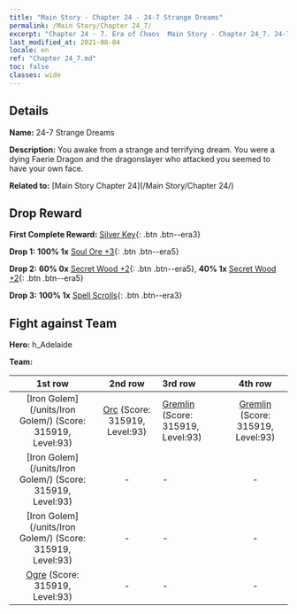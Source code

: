 ```yaml
---
title: "Main Story - Chapter 24 - 24-7 Strange Dreams"
permalink: /Main Story/Chapter 24_7/
excerpt: "Chapter 24 - 7. Era of Chaos  Main Story - Chapter 24_7. 24-7 Strange Dreams"
last_modified_at: 2021-08-04
locale: en
ref: "Chapter 24_7.md"
toc: false
classes: wide
---
```


## Details

 **Name:** 24-7 Strange Dreams

 **Description:** You awake from a strange and terrifying dream. You were a dying Faerie Dragon and the dragonslayer who attacked you seemed to have your own face.

 **Related to:** [Main Story Chapter 24](/Main Story/Chapter 24/)

## Drop Reward

 **First Complete Reward:** [Silver Key](/Items/con_693/){: .btn .btn--era3}

 **Drop 1:** **100% 1x** [Soul Ore +3](/Items/mat_82/){: .btn .btn--era5}

 **Drop 2:** **60% 0x** [Secret Wood +2](/Items/mat_76/){: .btn .btn--era5}, **40% 1x** [Secret Wood +2](/Items/mat_76/){: .btn .btn--era5}

 **Drop 3:** **100% 1x** [Spell Scrolls](/Items/con_694/){: .btn .btn--era3}


## Fight against Team
 **Hero:** h_Adelaide

 **Team:**


  | 1st row | 2nd row | 3rd row | 4th row |
  |:----:|:----:|:----|:----:|
  | [Iron Golem](/units/Iron Golem/) (Score: 315919, Level:93)  | [Orc](/units/Orc/) (Score: 315919, Level:93)  | [Gremlin](/units/Gremlin/) (Score: 315919, Level:93)  | [Gremlin](/units/Gremlin/) (Score: 315919, Level:93)  |
  | [Iron Golem](/units/Iron Golem/) (Score: 315919, Level:93)  | - | - | - |
  | [Iron Golem](/units/Iron Golem/) (Score: 315919, Level:93)  | - | - | - |
  | [Ogre](/units/Ogre/) (Score: 315919, Level:93)  | - | - | - |


